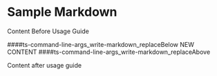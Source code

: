# Sample Markdown

Content Before Usage Guide

####ts-command-line-args_write-markdown_replaceBelow
NEW CONTENT
####ts-command-line-args_write-markdown_replaceAbove

Content after usage guide